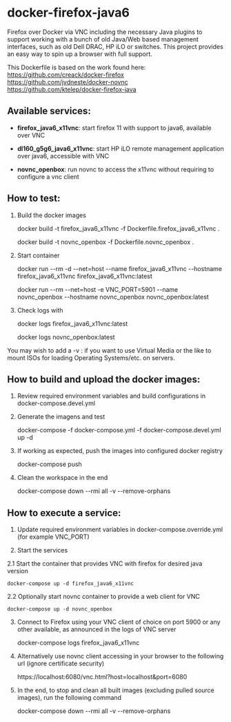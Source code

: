 docker-firefox-java6
==============

Firefox over Docker via VNC including the necessary Java plugins to support working with a bunch of old Java/Web based management interfaces, such as old Dell DRAC, HP iLO or switches. This project provides an easy way to spin up a browser with full support.

This Dockerfile is based on the work found here: \
https://github.com/creack/docker-firefox \
https://github.com/jvdneste/docker-novnc \
https://github.com/ktelep/docker-firefox-java


## Available services:

- **firefox_java6_x11vnc**: start firefox 11 with support to java6, available over VNC

- **dl160_g5g6_java6_x11vnc**: start HP iLO remote management application over java6, accessible with VNC

- **novnc_openbox**: run novnc to access the x11vnc without requiring to configure a vnc client


## How to test:

1.  Build the docker images

    docker build -t firefox_java6_x11vnc -f Dockerfile.firefox_java6_x11vnc .

    docker build -t novnc_openbox -f Dockerfile.novnc_openbox .

2.  Start container

    docker run --rm -d --net=host --name firefox_java6_x11vnc --hostname firefox_java6_x11vnc firefox_java6_x11vnc:latest

    docker run --rm --net=host -e VNC_PORT=5901 --name novnc_openbox --hostname novnc_openbox novnc_openbox:latest

3.  Check logs with

    docker logs firefox_java6_x11vnc:latest

    docker logs novnc_openbox:latest

You may wish to add a -v <localpath>:<containerpath> if you want to use Virtual Media or the like to mount ISOs for loading Operating Systems/etc. on servers.


## How to build and upload the docker images:

1.  Review required environment variables and build configurations in docker-compose.devel.yml

2.  Generate the imagens and test

    docker-compose -f docker-compose.yml -f docker-compose.devel.yml up -d

3.  If working as expected, push the images into configured docker registry

    docker-compose push

4.  Clean the workspace in the end

    docker-compose down --rmi all -v --remove-orphans


## How to execute a service:

1.  Update required environment variables in docker-compose.override.yml (for example VNC_PORT)

2.  Start the services

2.1 Start the container that provides VNC with firefox for desired java version

    docker-compose up -d firefox_java6_x11vnc

2.2 Optionally start novnc container to provide a web client for VNC

    docker-compose up -d novnc_openbox

3.  Connect to Firefox using your VNC client of choice on port 5900 or any other available, as announced in the logs of VNC server

    docker-compose logs firefox_java6_x11vnc

4.  Alternatively use novnc client accessing in your browser to the following url (ignore certificate security)

    https://localhost:6080/vnc.html?host=localhost&port=6080

5.  In the end, to stop and clean all built images (excluding pulled source images), run the following command

    docker-compose down --rmi all -v --remove-orphans

